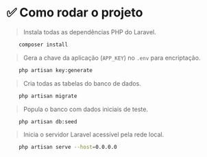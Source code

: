 # ✅ Como rodar o projeto

> Instala todas as dependências PHP do Laravel.

```bash
    composer install
```

> Gera a chave da aplicação (`APP_KEY`) no `.env` para encriptação.

```bash
    php artisan key:generate
```

> Cria todas as tabelas do banco de dados.

```bash
    php artisan migrate
```

> Popula o banco com dados iniciais de teste.

```bash
    php artisan db:seed
```

> Inicia o servidor Laravel acessível pela rede local.

```bash
    php artisan serve --host=0.0.0.0
```
